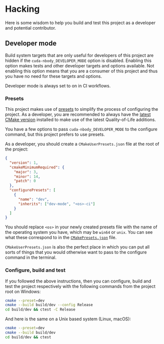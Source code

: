 # Hacking

Here is some wisdom to help you build and test this project as a developer and potential contributor.

## Developer mode

Build system targets that are only useful for developers of this project are hidden if the `cuda-nbody_DEVELOPER_MODE` option is disabled.
Enabling this option makes tests and other developer targets and options available.
Not enabling this option means that you are a consumer of this project and thus you have no need for these targets and options.

Developer mode is always set to on in CI workflows.

### Presets

This project makes use of [presets][1] to simplify the process of configuring the project.
As a developer, you are recommended to always have the [latest CMake version][2] installed to make use of the latest Quality-of-Life additions.

You have a few options to pass `cuda-nbody_DEVELOPER_MODE` to the configure command, but this project prefers to use presets.

As a developer, you should create a `CMakeUserPresets.json` file at the root of
the project:

```json
{
  "version": 1,
  "cmakeMinimumRequired": {
    "major": 3,
    "minor": 14,
    "patch": 0
  },
  "configurePresets": [
    {
      "name": "dev",
      "inherits": ["dev-mode", "<os>-ci"]
    }
  ]
}
```

You should replace `<os>` in your newly created presets file with the name of the operating system you have, which may be `win64` or `unix`.
You can see what these correspond to in the [`CMakePresets.json`](CMakePresets.json) file.

`CMakeUserPresets.json` is also the perfect place in which you can put all sorts of things that you would otherwise want to pass to the configure command in the terminal.

### Configure, build and test

If you followed the above instructions, then you can configure, build and test the project respectively with the following commands from the project root on Windows:

```sh
cmake --preset=dev
cmake --build build/dev --config Release
cd build/dev && ctest -C Release
```

And here is the same on a Unix based system (Linux, macOS):

```sh
cmake --preset=dev
cmake --build build/dev
cd build/dev && ctest
```

[1]: https://cmake.org/cmake/help/latest/manual/cmake-presets.7.html
[2]: https://cmake.org/download/
